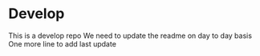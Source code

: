 # Develop
This is a develop repo
We need to update the readme on day to day basis
One more line to add
last update
